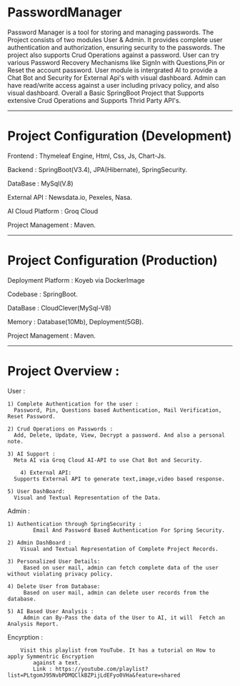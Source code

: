 # PasswordManager
Password Manager is a tool for storing and managing passwords. The Project consists of two modules User & Admin. It provides complete user authentication and authorization, ensuring security to the passwords. The project also supports Crud Operations against a password. User can try various Password Recovery Mechanisms like SignIn with Questions,Pin or Reset the account password. User module is intergrated AI to provide a Chat Bot and Security for External Api's with visual dashboard. Admin can have read/write access against a user including privacy policy, and also visual dashboard. Overall a Basic SpringBoot Project that Supports extensive Crud Operations and Supports Thrid Party API's.
________________________________________________

# Project Configuration (Development)
Frontend           : Thymeleaf Engine, Html, Css, Js, Chart-Js.

Backend            : SpringBoot(V3.4), JPA(Hibernate), SpringSecurity.     

DataBase           : MySql(V.8)

External API       : Newsdata.io, Pexeles, Nasa.

AI Cloud Platform  : Groq Cloud

Project Management : Maven.

________________________________________________

# Project Configuration (Production)
Deployment Platform : Koyeb via DockerImage

Codebase            : SpringBoot.     

DataBase            : CloudClever(MySql-V8)

Memory              : Database(10Mb), Deployment(5GB).  

Project Management  : Maven.

_______________________________________________

# Project Overview : 

  User : 
  
  	1) Complete Authentication for the user :
   	  Password, Pin, Questions based Authentication, Mail Verification, Reset Password.
        
	2) Crud Operations on Passwords :
 	  Add, Delete, Update, View, Decrypt a password. And also a personal note.

	3) AI Support :
	  Meta AI via Groq Cloud AI-API to use Chat Bot and Security.	

        4) External API: 
	  Supports External API to generate text,image,video based response.	

	5) User DashBoard:
 	  Visual and Textual Representation of the Data.
        
   Admin :
   
   	1) Authentication through SpringSecurity :
    	    Email And Password Based Authentication For Spring Security.
	  
	2) Admin DashBoard :
 	    Visual and Textual Representation of Complete Project Records.
         
	3) Personalized User Details:
	     Based on user mail, admin can fetch complete data of the user without violating privacy policy.
        
	4) Delete User from Database:
	     Based on user mail, admin can delete user records from the database.
        
	5) AI Based User Analysis :
 	     Admin can By-Pass the data of the User to AI, it will  Fetch an Analysis Report.
       
 Encyrption : 
 		
   		Visit this playlist from YouTube. It has a tutorial on How to apply Symmentric Encryption 
     		against a text.
           	Link : https://youtube.com/playlist?list=PLtgomJ95NvbPDMQClkBZPijLdEFyo0VHa&feature=shared
